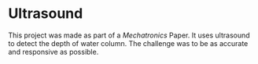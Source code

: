 # Ultrasound

This project was made as part of a *Mechatronics* Paper. It uses ultrasound to detect the depth of water column. The challenge was to be as accurate and responsive as possible. 
